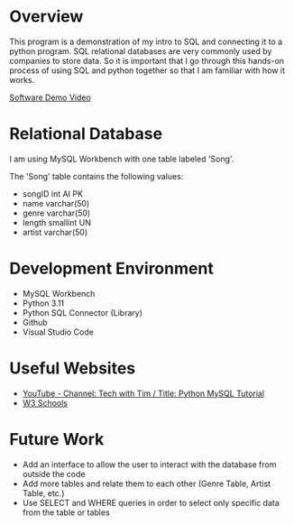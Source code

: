 # Overview

This program is a demonstration of my intro to SQL and connecting it to a python program. SQL relational databases are very commonly used by companies to store data. So it is important that I go through this hands-on process of using SQL and python together so that I am familiar with how it works.

[Software Demo Video](https://youtu.be/0D8-DB8M42g)

# Relational Database

I am using MySQL Workbench with one table labeled 'Song'.

The 'Song' table contains the following values:
* songID int AI PK 
* name varchar(50) 
* genre varchar(50) 
* length smallint UN
* artist varchar(50)

# Development Environment

* MySQL Workbench
* Python 3.11
* Python SQL Connector (Library)
* Github
* Visual Studio Code

# Useful Websites

- [YouTube - Channel: Tech with Tim / Title: Python MySQL Tutorial](https://www.youtube.com/watch?v=91iNR0eG8kE)
- [W3 Schools](https://www.w3schools.com/sql/)

# Future Work

- Add an interface to allow the user to interact with the database from outside the code
- Add more tables and relate them to each other (Genre Table, Artist Table, etc.)
- Use SELECT and WHERE queries in order to select only specific data from the table or tables